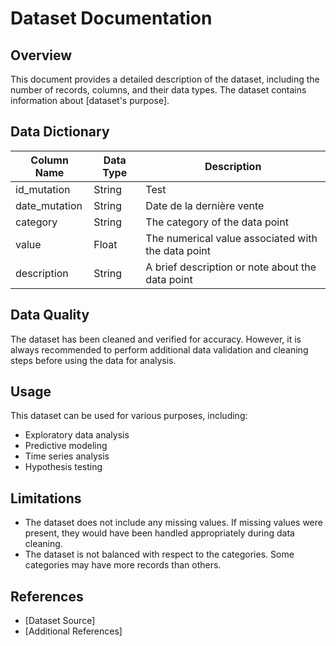 # Dataset Documentation

## Overview

This document provides a detailed description of the dataset, including the number of records, columns, and their data types. The dataset contains information about [dataset's purpose].

## Data Dictionary

| Column Name    | Data Type   | Description                                                                   |
|-----------------|-------------|-------------------------------------------------------------------------------|
| id_mutation              | String     | Test                                             |
| date_mutation            | String        | Date de la dernière vente                                         |
| category        | String      | The category of the data point                                               |
| value           | Float       | The numerical value associated with the data point                            |
| description     | String      | A brief description or note about the data point                              |

## Data Quality

The dataset has been cleaned and verified for accuracy. However, it is always recommended to perform additional data validation and cleaning steps before using the data for analysis.

## Usage

This dataset can be used for various purposes, including:

- Exploratory data analysis
- Predictive modeling
- Time series analysis
- Hypothesis testing

## Limitations

- The dataset does not include any missing values. If missing values were present, they would have been handled appropriately during data cleaning.
- The dataset is not balanced with respect to the categories. Some categories may have more records than others.

## References

- [Dataset Source]
- [Additional References]
